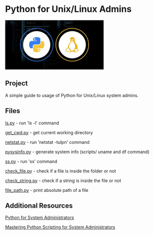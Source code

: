 # Python for Unix/Linux Admins
![Alt text](img/pythonlinux.jpg?raw=true "Title")

## Project

A simple guide to usage of Python for Unix/Linux system admins. 

## Files

[ls.py](scripts/ls.py) - run 'ls -l' command

[get_cwd.py](scripts/get_cwd.py) - get current working directory

[netstat.py](scripts/netstat.py) - run 'netstat -tulpn' command

[pysysinfo.py](scripts/pysysinfo.py) - generate system info (scripts/ uname and df command)

[ss.py](scripts/ss.py) - run 'ss' command

[check_file.py](scripts/check_file.py) - check if a file is inside the folder or not

[check_string.py](scripts/check_string.py) - check if a string is inside the file or not

[file_path.py](scripts/file_path.py) - print absolute path of a file

## Additional Resources 
[Python for System Administrators](https://python-for-system-administrators.readthedocs.io/en/latest/)

[Mastering Python Scripting for System Administrators](https://github.com/PacktPublishing/Mastering-Python-Scripting-for-System-Administrators-)